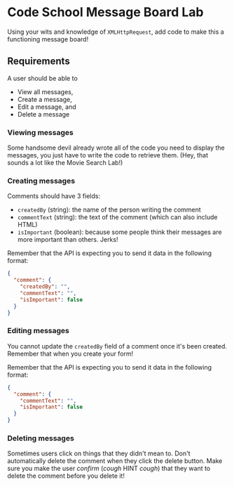 # Code School Message Board Lab
Using your wits and knowledge of `XMLHttpRequest`, add code to make this a functioning message board!

## Requirements
A user should be able to
* View all messages,
* Create a message,
* Edit a message, and 
* Delete a message

### Viewing messages
Some handsome devil already wrote all of the code you need to display the messages, you just have to write the code to retrieve them. (Hey, that sounds a lot like the Movie Search Lab!)

### Creating messages
Comments should have 3 fields: 
* `createdBy` (string): the name of the person writing the comment
* `commentText` (string): the text of the comment (which can also include HTML)
* `isImportant` (boolean): because some people think their messages are more important than others. Jerks!

Remember that the API is expecting you to send it data in the following format:
``` json
{
  "comment": {
    "createdBy": "",
    "commentText": "",
    "isImportant": false
  }
}
```

### Editing messages
You cannot update the `createdBy` field of a comment once it's been created. Remember that when you create your form!

Remember that the API is expecting you to send it data in the following format:
``` json
{
  "comment": {
    "commentText": "",
    "isImportant": false
  }
}
```

### Deleting messages
Sometimes users click on things that they didn't mean to. Don't automatically delete the comment when they click the delete button. Make sure you make the user _confirm_ (*cough* HINT *cough*) that they want to delete the comment before you delete it!

